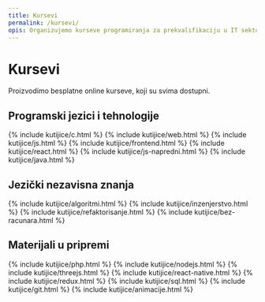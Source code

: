```yaml
---
title: Kursevi
permalink: /kursevi/
opis: Organizujemo kurseve programiranja za prekvalifikaciju u IT sektor.
---
```


# Kursevi

Proizvodimo besplatne online kurseve, koji su svima dostupni. 

<!-- Takođe organizujemo [mentorsku obuku](/it-obuka) uživo. -->

## Programski jezici i tehnologije

<div class="boxes">
  {% include kutijice/c.html %}
  {% include kutijice/web.html %}
  {% include kutijice/js.html %}
  {% include kutijice/frontend.html %}
  {% include kutijice/react.html %}
  {% include kutijice/js-napredni.html %}
  {% include kutijice/java.html %}
</div>

## Jezički nezavisna znanja

<div class="boxes">
  {% include kutijice/algoritmi.html %}
  {% include kutijice/inzenjerstvo.html %}
  {% include kutijice/refaktorisanje.html %}
  <!-- {% include kutijice/blockchain.html %} -->
  {% include kutijice/bez-racunara.html %}
</div>

## Materijali u pripremi

<div class="boxes small-boxes">
  {% include kutijice/php.html %}
  {% include kutijice/nodejs.html %}
  {% include kutijice/threejs.html %}
  {% include kutijice/react-native.html %}
  {% include kutijice/redux.html %}
  {% include kutijice/sql.html %}
  {% include kutijice/git.html %}
  {% include kutijice/animacije.html %}
</div>